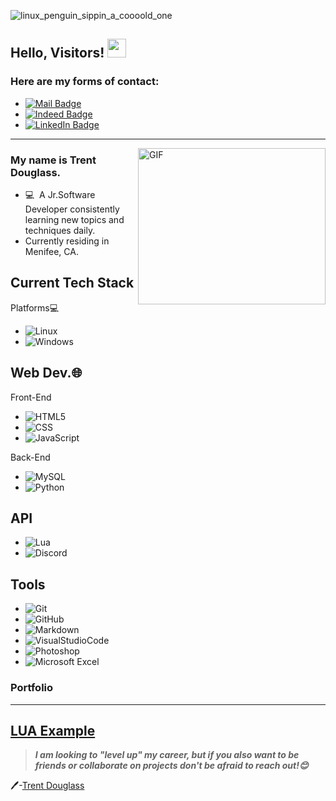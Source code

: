 ![linux_penguin_sippin_a_coooold_one](https://i.imgur.com/4OzXpXB.png)
## Hello, Visitors! <img src="https://raw.githubusercontent.com/MartinHeinz/MartinHeinz/master/wave.gif" width="30px">
### Here are my forms of contact:
- [![Mail Badge](https://img.shields.io/badge/-trentdouglass199710@gmail.com-c14438?style=flat&logo=Gmail&logoColor=white&link=mailto:trentdouglass199710@gmail.com)](mailto:trentdouglass199710@gmail.com)
- [![Indeed Badge](https://img.shields.io/badge/-Trent's_Indeed-2164f4?style=flat&logo=Indeed&logoColor=white&link=https://profile.indeed.com/?hl=en_US&co=US&from=gnav-homepage&_ga=2.94676894.324708786.1670897754-723158062.1667517674)](https://profile.indeed.com/?hl=en_US&co=US&from=gnav-homepage&_ga=2.94676894.324708786.1670897754-723158062.1667517674)
- [![LinkedIn Badge](https://img.shields.io/badge/-Trent's_LinkedIn-caccce?style=flat&logo=LinkedIn&logoColor=0077b5&link=https://www.linkedin.com/in/trent-douglass-a764721b9/)](https://www.linkedin.com/in/trent-douglass-a764721b9)

---
<img align="right" width="300" height="250" alt="GIF" src="https://media.tenor.com/GVk4jB2u_i8AAAAC/coding.gif" />

### My name is Trent Douglass.

- 💻 &#160;A Jr.Software Developer consistently learning new topics and techniques daily.
- Currently residing in Menifee, CA. 


Current Tech Stack
-

Platforms💻
- ![Linux](https://img.shields.io/badge/-Linux-333333?style=flat&logo=Linux&logoColor=FCC624)
- ![Windows](https://img.shields.io/badge/-Windows10-333333?style=flat&logo=Windows&logoColor=357EC7)

Web Dev.🌐 &#160;
-
Front-End
 -    ![HTML5](https://img.shields.io/badge/-HTML5-333333?style=flat&logo=HTML5)
-    ![CSS](https://img.shields.io/badge/-CSS-333333?style=flat&logo=CSS3&logoColor=2965f1)
- ![JavaScript](https://img.shields.io/badge/-JavaScript-333333?style=flat&logo=JavaScript&logoColor=F0DB4F)

Back-End
- ![MySQL](https://img.shields.io/badge/-MySQL-333333?style=flat&logo=mysql)
- ![Python](https://img.shields.io/badge/-Python-333333?style=flat&logo=python)

API
--

- ![Lua](https://img.shields.io/badge/-Lua-333333?style=flat&logo=lua&logoColor=000080)
- ![Discord](https://img.shields.io/badge/-Discord-333333?style=flat&logo=discord)

Tools
-
- ![Git](https://img.shields.io/badge/-Git-333333?style=flat&logo=git) 
- ![GitHub](https://img.shields.io/badge/-GitHub-333333?style=flat&logo=github)
- ![Markdown](https://img.shields.io/badge/-Markdown-333333?style=flat&logo=markdown)
- ![VisualStudioCode](https://img.shields.io/badge/-Visual_Studio_Code-333333?style=flat&logo=visualstudiocode)
- ![Photoshop](https://img.shields.io/badge/-Photoshop-333333?style=flat&logo=AdobePhotoshop)
- ![Microsoft Excel](https://img.shields.io/badge/-Microsoft_Excel-333333?style=flat&logo=MicrosoftExcel&logoColor=21A366)

### Portfolio
---
[LUA Example](https://github.com/Ma5ter1/Airport-System-MTA-SA)
---
> ***I am looking to "level up" my career, but if you also want to be friends or collaborate on projects don't be afraid to reach out!😊***

🖊️-[Trent Douglass](https://github.com/Ma5ter1)
